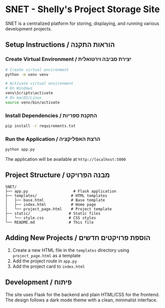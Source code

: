 # SNET - Shelly's Project Storage Site

SNET is a centralized platform for storing, displaying, and running various development projects.

## Setup Instructions / הוראות התקנה

### Create Virtual Environment / יצירת סביבה וירטואלית
```bash
# Create virtual environment
python -m venv venv

# Activate virtual environment
# On Windows
venv\Scripts\activate
# On macOS/Linux
source venv/bin/activate
```

### Install Dependencies / התקנת ספריות
```bash
pip install -r requirements.txt
```

### Run the Application / הרצת האפליקציה
```bash
python app.py
```
The application will be available at `http://localhost:5000`

## Project Structure / מבנה הפרויקט
```
SNET/
├── app.py                    # Flask application
├── templates/               # HTML templates
│   ├── base.html            # Base template
│   ├── index.html           # Home page
│   └── project_page.html    # Project template
├── static/                 # Static files
│   └── style.css           # CSS styles
└── README.md               # This file
```

## Adding New Projects / הוספת פרויקטים חדשים

1. Create a new HTML file in the `templates` directory using `project_page.html` as a template
2. Add the project route in `app.py`
3. Add the project card to `index.html`

## Development / פיתוח

The site uses Flask for the backend and plain HTML/CSS for the frontend. The design follows a dark mode theme with a clean, minimalist interface. 